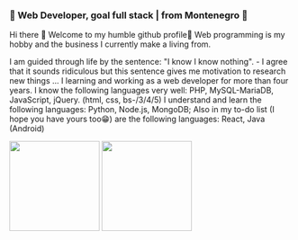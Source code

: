 <!--
**mskoko/mskoko** is a ✨ _special_ ✨ repository because its `README.md` (this file) appears on your GitHub profile.

Here are some ideas to get you started:

- 🔭 I’m currently working on ...
- 🌱 I’m currently learning ...
- 👯 I’m looking to collaborate on ...
- 🤔 I’m looking for help with ...
- 💬 Ask me about ...
- 📫 How to reach me: ...
- 😄 Pronouns: ...
- ⚡ Fun fact: ...
-->


### 🚀 Web Developer, goal full stack | from Montenegro 🚀

Hi there 👋
Welcome to my humble github profile🤗
Web programming is my hobby and the business I currently make a living from.

I am guided through life by the sentence: "I know I know nothing". - I agree that it sounds ridiculous but this sentence gives me motivation to research new things ... I learning and working as a web developer for more than four years.
I know the following languages very well: PHP, MySQL-MariaDB, JavaScript, jQuery. (html, css, bs-/3/4/5)
I understand and learn the following languages: Python, Node.js, MongoDB;
Also in my to-do list (I hope you have yours too😁) are the following languages: React, Java (Android)

<img height="160" src="https://github-readme-stats.vercel.app/api?username=mskoko&show_icons=true&theme=onedark"> <img height="160" src="https://github-readme-stats.vercel.app/api/top-langs/?username=mskoko&langs_count=6&layout=compact&theme=onedark">
